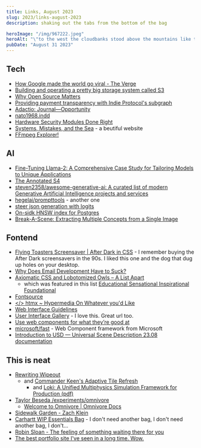 ```yaml
---
title: Links, August 2023
slug: 2023/links-august-2023
description: shaking out the tabs from the bottom of the bag

heroImage: "/img/967222.jpeg"
heroAlt: "\"to the west the cloudbanks stood above the mountains like the dark warp of the very firmament and the star-sprent reaches of the galaxies hung in a vast aura above the riders' heads\" Cormac McCarthy × Stable Diffusion XL1.0"
pubDate: "August 31 2023"
---
```


## Tech
- [How Google made the world go viral - The Verge](https://www.theverge.com/23846048/google-search-memes-images-pagerank-altavista-seo-keywords?utm_source=substack&utm_medium=email)
- [Building and operating a pretty big storage system called S3](https://www.allthingsdistributed.com/2023/07/building-and-operating-a-pretty-big-storage-system.html)
- [Why Open Source Matters](https://redmonk.com/sogrady/2023/08/03/why-opensource-matters/)
- [Providing payment transparency with Indie Protocol's subgraph](https://indies.substack.com/p/providing-payment-transparency-with)
- [Adactio: Journal—Opportunity](https://adactio.com/journal/20363)
- [nato1968.indd](http://homepages.cs.ncl.ac.uk/brian.randell/NATO/nato1968.PDF)
- [Hardware Security Modules Done Right](https://loup-vaillant.fr/articles/hsm-done-right)
- [Systems, Mistakes, and the Sea](https://robinrendle.com/essays/systems-mistakes-and-the-sea/) - a beutiful website
- [FFmpeg Explorer!](https://ffmpeg.lav.io/)

## AI
- [Fine-Tuning Llama-2: A Comprehensive Case Study for Tailoring Models to Unique Applications](https://www.anyscale.com/blog/fine-tuning-llama-2-a-comprehensive-case-study-for-tailoring-models-to-unique-applications)
- [The Annotated S4](https://srush.github.io/annotated-s4/)
- [steven2358/awesome-generative-ai: A curated list of modern Generative Artificial Intelligence projects and services](https://github.com/steven2358/awesome-generative-ai)
- [hegelai/prompttools](https://github.com/hegelai/prompttools) - another one
- [steer json generation with logits](https://github.com/normal-computing/outlines/blob/main/outlines/models/hf_transformers.py#L263-L266)
- [On-sidk HNSW index for Postgres](https://neon.tech/blog/pg_embedding-on-disk-hnsw-index)
- [Break-A-Scene: Extracting Multiple Concepts from a Single Image](https://huggingface.co/papers/2305.16311)

## Fontend
- [Flying Toasters Screensaver | After Dark in CSS](https://www.bryanbraun.com/after-dark-css/all/flying-toasters.html) - I remember buying the After Dark screensavers in the 90s. I liked this one and the dog that dug up holes on your desktop.
- [Why Does Email Development Have to Suck?](https://dodov.dev/blog/why-does-email-development-have-to-suck)
- [Axiomatic CSS and Lobotomized Owls – A List Apart](https://alistapart.com/article/axiomatic-css-and-lobotomized-owls/)
  - which was featured in this list [Educational Sensational Inspirational Foundational](https://esif.dev/)
- [Fontsource](https://fontsource.org/)
- [</> htmx ~ Hypermedia On Whatever you'd Like](https://htmx.org/essays/hypermedia-on-whatever-youd-like/)
- [Web Interface Guidelines](https://github.com/raunofreiberg/interfaces)
- [User Interface Gallery](https://ui.gallery/) - I love this. Great url too.
- [Use web components for what they’re good at](https://nolanlawson.com/2023/08/23/use-web-components-for-what-theyre-good-at/)
- [microsoft/fast](https://github.com/Microsoft/fast) - Web Component framework from Microsoft
- [Introduction to USD — Universal Scene Description 23.08 documentation](https://openusd.org/release/intro.html)

## This is neat
- [Rewriting Wipeout](https://phoboslab.org/log/2023/08/rewriting-wipeout)
  - and [Commander Keen's Adaptive Tile Refresh](https://fabiensanglard.net/ega/)
    - and [Loki: A Unified Multiphysics Simulation Framework for Production (pdf)](http://alexey.stomakhin.com/research/siggraph2022_loki.pdf)
- [Taylor Beseda /experiments/omnivore](https://tbeseda.com/experiments/omnivore)
  - [Welcome to Omnivore | Omnivore Docs](https://docs.omnivore.app/)
- [Sidewalk Garden - Zach Klein](https://zachklein.com/Sidewalk+Garden)
- [Carhartt WIP Essentials Bag](https://us.carhartt-wip.com/products/essentials-bag-small-highland-1829) - I don't need another bag, I don't need another bag, I don't...
- [Robin Sloan - The feeling of something waiting there for you](https://www.robinsloan.com/newsletters/feeling-of-something-waiting-there-for-you/)
- [The best portfolio site I've seen in a long time. Wow.](https://rauno.me/craft)
